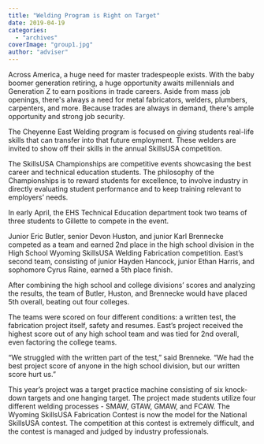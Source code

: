 ```yaml
---
title: "Welding Program is Right on Target"
date: 2019-04-19
categories: 
  - "archives"
coverImage: "group1.jpg"
author: "adviser"
---
```


Across America, a huge need for master tradespeople exists. With the baby boomer generation retiring, a huge opportunity awaits millennials and Generation Z to earn positions in trade careers. Aside from mass job openings, there's always a need for metal fabricators, welders, plumbers, carpenters, and more. Because trades are always in demand, there's ample opportunity and strong job security.

The Cheyenne East Welding program is focused on giving students real-life skills that can transfer into that future employment. These welders are invited to show off their skills in the annual SkillsUSA competition.

The SkillsUSA Championships are competitive events showcasing the best career and technical education students. The philosophy of the Championships is to reward students for excellence, to involve industry in directly evaluating student performance and to keep training relevant to employers’ needs.

In early April, the EHS Technical Education department took two teams of three students to Gillette to compete in the event.

Junior Eric Butler, senior Devon Huston, and junior Karl Brennecke competed as a team and earned 2nd place in the high school division in the High School Wyoming SkillsUSA Welding Fabrication competition. East’s second team, consisting of junior Hayden Hancock, junior Ethan Harris, and sophomore Cyrus Raine, earned a 5th place finish.

After combining the high school and college divisions’ scores and analyzing the results, the team of Butler, Huston, and Brennecke would have placed 5th overall, beating out four colleges.

The teams were scored on four different conditions: a written test, the fabrication project itself, safety and resumes. East’s project received the highest score out of any high school team and was tied for 2nd overall, even factoring the college teams.

“We struggled with the written part of the test,” said Brenneke. “We had the best project score of anyone in the high school division, but our written score hurt us.”

This year’s project was a target practice machine consisting of six knock-down targets and one hanging target. The project made students utilize four different welding processes - SMAW, GTAW, GMAW, and FCAW. The Wyoming SkillsUSA Fabrication Contest is now the model for the National SkillsUSA contest. The competition at this contest is extremely difficult, and the contest is managed and judged by industry professionals.
